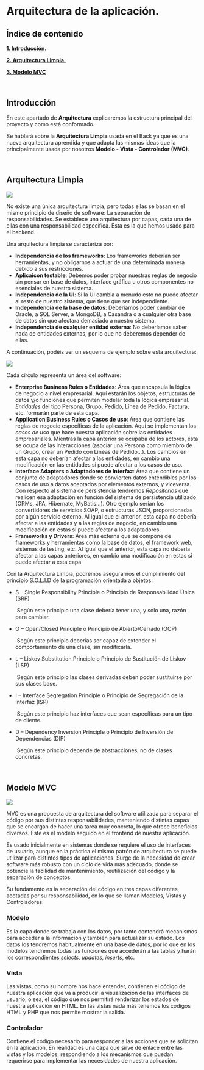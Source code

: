 # Arquitectura de la aplicación.

## Índice de contenido

**[1. Introducción.](#INTRO)**

**[2. Arquitectura Limpia.](#ARQUITECTURA_LIMPIA)**

**[3. Modelo MVC](#MODELO_MVC)**

<br>
<a name="INTRO"></a>

## Introducción

En este apartado de **Arquitectura** explicaremos la estructura principal del proyecto y como está conformado.

Se hablará sobre la **Arquitectura Limpia** usada en el Back ya que es una nueva arquitectura aprendida y que adapta las mismas ideas que la principalmente usada por nosotros **Modelo - Vista - Controlador (MVC)**.

<br>
<a name="ARQUITECTURA_LIMPIA"></a>

## Arquitectura Limpia

<img src=".\resources\back1.PNG" />

No existe una única arquitectura limpia, pero todas ellas se basan en el mismo principio de diseño de software: La separación de responsabilidades. Se establece una arquitectura por capas, cada una de ellas con una responsabilidad específica. Esta es la que hemos usado para el backend.

Una arquitectura limpia se caracteriza por:

- **Independencia de los frameworks**: Los frameworks deberían ser herramientas, y no obligarnos a actuar de una determinada manera debido a sus restricciones.
- **Aplicaicon testable**: Debemos poder probar nuestras reglas de negocio sin pensar en base de datos, interface gráfica u otros componentes no esenciales de nuestro sistema.
- **Independencia de la UI**: Si la UI cambia a menudo esto no puede afectar al resto de nuestro sistema, que tiene que ser independiente.
- **Independencia de la base de datos**: Deberíamos poder cambiar de Oracle, a SQL Server, a MongoDB, a Casandra o a cualquier otra base de datos sin que afectara demasiado a nuestro sistema.
- **Independencia de cualquier entidad externa**: No deberíamos saber nada de entidades externas, por lo que no deberemos depender de ellas.



A continuación, podéis ver un esquema de ejemplo sobre esta arquitectura:

<img src=".\resources\450_1000.jpg" />

<br>

Cada círculo representa un área del software:

- **Enterprise Business Rules o Entidades**: Área que encapsula la lógica de negocio a nivel empresarial. Aquí estarán los objetos, estructuras de datos y/o funciones que permiten modelar toda la lógica empresarial. *Entidades* del tipo Persona, Grupo, Pedido, Línea de Pedido, Factura, etc. formarán parte de esta capa.
- **Application Business Rules o Casos de uso**: Área que contiene las reglas de negocio específicas de la aplicación. Aquí se implementan los *casos de uso* que hace nuestra aplicación sobre las entidades empresariales. Mientras la capa anterior se ocupaba de los actores, ésta se ocupa de las interacciones (asociar una Persona como miembro de un Grupo, crear un Pedido con Líneas de Pedido…). Los cambios en esta capa no deberían afectar a las entidades, en cambio una modificación en las entidades si puede afectar a los casos de uso.
- **Interface Adapters o Adaptadores de Interfaz**: Área que contiene un conjunto de adaptadores donde se convierten datos entendibles por los casos de uso a datos aceptados por elementos externos, y viceversa. Con respecto al sistema de persistencia tendremos *Repositorios* que realicen esa adaptación en función del sistema de persistencia utilizado (ORMs, JPA, Hibernate, MyBatis…). Otro ejemplo serían los convertidores de servicios SOAP, o estructuras JSON, proporcionadas por algún servicio externo. Al igual que el anterior, esta capa no debería afectar a las entidades y a las reglas de negocio, en cambio una modificación en estas si puede afectar a los adaptadores.
- **Frameworks y Drivers**: Área más externa que se compone de frameworks y herramientas como la base de datos, el framework web, sistemas de testing, etc. Al igual que el anterior, esta capa no debería afectar a las capas anteriores, en cambio una modificación en estas si puede afectar a esta capa.

Con la Arquitectura Limpia, podremos asegurarnos el cumplimiento del principio S.O.L.I.D de la programación orientada a objetos:

- S – Single Responsibility Principle o Principio de Responsabilidad Única (SRP)

  ​	Según este principio una clase debería tener una, y solo una, razón para cambiar.

- O – Open/Closed Principle o Principio de Abierto/Cerrado (OCP)

  ​	Según este principio deberías ser capaz de extender el comportamiento de una clase, sin modificarla.

- L – Liskov Substitution Principle o Principio de Sustitución de Liskov (LSP)

  ​	Según este principio las clases derivadas deben poder sustituirse por sus clases base.

- I – Interface Segregation Principle o Principio de Segregación de la Interfaz (ISP)

  ​	Según este principio haz interfaces que sean específicas para un tipo de cliente.

- D – Dependency Inversion Principle o Principio de Inversión de Dependencias (DIP)

  ​	Según este principio depende de abstracciones, no de clases concretas.
  
  

<br>
<a name="MODELO_MVC"></a>

## Modelo MVC

<img src=".\resources\MVC FRONT.png" />

MVC es una propuesta de arquitectura del software utilizada para separar el código por sus distintas responsabilidades, manteniendo distintas capas que se encargan de hacer una tarea muy concreta, lo que ofrece beneficios diversos. Este es el modelo seguido en el frontend de nuestra aplicación.

Es usado inicialmente en sistemas donde se requiere el uso de interfaces de usuario, aunque en la práctica el mismo patrón de arquitectura se puede utilizar para distintos tipos de aplicaciones. Surge de la necesidad de crear software más robusto con un ciclo de vida más adecuado, donde se potencie la facilidad de mantenimiento, reutilización del código y la separación de conceptos.

Su fundamento es la separación del código en tres capas diferentes, acotadas por su responsabilidad, en lo que se llaman Modelos, Vistas y Controladores.

### Modelo

Es la capa donde se trabaja con los datos, por tanto contendrá mecanismos para acceder a la información y también para actualizar su estado. Los datos los tendremos habitualmente en una base de datos, por lo que en los modelos tendremos todas las funciones que accederán a las tablas y harán los correspondientes *selects, updates, inserts*, etc.

### Vista

Las vistas, como su nombre nos hace entender, contienen el código de nuestra aplicación que va a producir la visualización de las interfaces de usuario, o sea, el código que nos permitirá renderizar los estados de nuestra aplicación en HTML. En las vistas nada más tenemos los códigos HTML y PHP que nos permite mostrar la salida.

### Controlador

Contiene el código necesario para responder a las acciones que se solicitan en la aplicación. En realidad es una capa que sirve de enlace entre las vistas y los modelos, respondiendo a los mecanismos que puedan requerirse para implementar las necesidades de nuestra aplicación.



